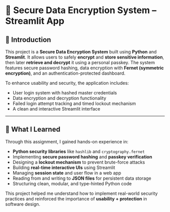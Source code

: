 # 🔐 Secure Data Encryption System – Streamlit App

## 📘 Introduction

This project is a **Secure Data Encryption System** built using **Python** and **Streamlit**. It allows users to safely **encrypt** and **store sensitive information**, then later **retrieve and decrypt** it using a personal passkey. The system features secure password hashing, data encryption with **Fernet (symmetric encryption)**, and an authentication-protected dashboard.

To enhance usability and security, the application includes:
- User login system with hashed master credentials
- Data encryption and decryption functionality
- Failed login attempt tracking and timed lockout mechanism
- A clean and interactive Streamlit interface

---

## 🧠 What I Learned

Through this assignment, I gained hands-on experience in:

- **Python security libraries** like `hashlib` and `cryptography.fernet`
- Implementing **secure password hashing** and **passkey verification**
- Designing a **lockout mechanism** to prevent brute-force attacks
- Building **real-time interactive UIs** using Streamlit
- Managing **session state** and user flow in a web app
- Reading from and writing to **JSON files** for persistent data storage
- Structuring clean, modular, and type-hinted Python code

This project helped me understand how to implement real-world security practices and reinforced the importance of **usability + protection** in software design.

